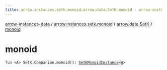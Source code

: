 ```yaml
---
title: arrow.instances.setk.monoid.arrow.data.SetK.monoid - arrow-instances-data
---
```


[arrow-instances-data](../../index.html) / [arrow.instances.setk.monoid](../index.html) / [arrow.data.SetK](index.html) / [monoid](./monoid.html)

# monoid

`fun <A> SetK.Companion.monoid(): `[`SetKMonoidInstance`](../../arrow.instances/-set-k-monoid-instance/index.html)`<`[`A`](monoid.html#A)`>`